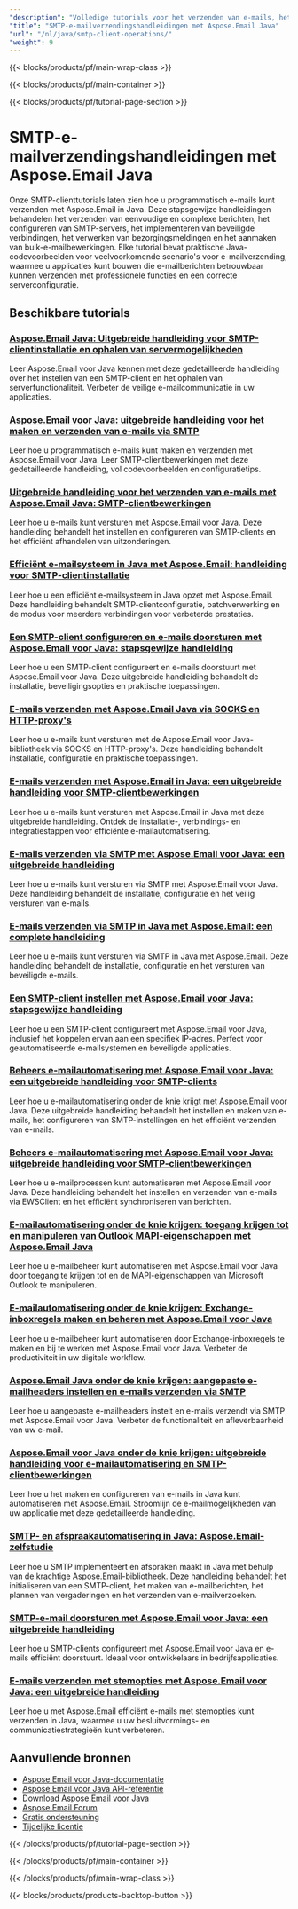 ```yaml
---
"description": "Volledige tutorials voor het verzenden van e-mails, het implementeren van geavanceerde e-mailbezorging en SMTP-configuratie met Aspose.Email voor Java."
"title": "SMTP-e-mailverzendingshandleidingen met Aspose.Email Java"
"url": "/nl/java/smtp-client-operations/"
"weight": 9
---
```


{{< blocks/products/pf/main-wrap-class >}}

{{< blocks/products/pf/main-container >}}

{{< blocks/products/pf/tutorial-page-section >}}
# SMTP-e-mailverzendingshandleidingen met Aspose.Email Java

Onze SMTP-clienttutorials laten zien hoe u programmatisch e-mails kunt verzenden met Aspose.Email in Java. Deze stapsgewijze handleidingen behandelen het verzenden van eenvoudige en complexe berichten, het configureren van SMTP-servers, het implementeren van beveiligde verbindingen, het verwerken van bezorgingsmeldingen en het aanmaken van bulk-e-mailbewerkingen. Elke tutorial bevat praktische Java-codevoorbeelden voor veelvoorkomende scenario's voor e-mailverzending, waarmee u applicaties kunt bouwen die e-mailberichten betrouwbaar kunnen verzenden met professionele functies en een correcte serverconfiguratie.

## Beschikbare tutorials

### [Aspose.Email Java: Uitgebreide handleiding voor SMTP-clientinstallatie en ophalen van servermogelijkheden](./aspose-email-java-smtp-setup-server-capabilities/)
Leer Aspose.Email voor Java kennen met deze gedetailleerde handleiding over het instellen van een SMTP-client en het ophalen van serverfunctionaliteit. Verbeter de veilige e-mailcommunicatie in uw applicaties.

### [Aspose.Email voor Java: uitgebreide handleiding voor het maken en verzenden van e-mails via SMTP](./aspose-email-java-create-send-emails/)
Leer hoe u programmatisch e-mails kunt maken en verzenden met Aspose.Email voor Java. Leer SMTP-clientbewerkingen met deze gedetailleerde handleiding, vol codevoorbeelden en configuratietips.

### [Uitgebreide handleiding voor het verzenden van e-mails met Aspose.Email Java: SMTP-clientbewerkingen](./send-emails-aspose-email-java-guide/)
Leer hoe u e-mails kunt versturen met Aspose.Email voor Java. Deze handleiding behandelt het instellen en configureren van SMTP-clients en het efficiënt afhandelen van uitzonderingen.

### [Efficiënt e-mailsysteem in Java met Aspose.Email: handleiding voor SMTP-clientinstallatie](./efficient-email-system-java-aspose-email-smtp-setup/)
Leer hoe u een efficiënt e-mailsysteem in Java opzet met Aspose.Email. Deze handleiding behandelt SMTP-clientconfiguratie, batchverwerking en de modus voor meerdere verbindingen voor verbeterde prestaties.

### [Een SMTP-client configureren en e-mails doorsturen met Aspose.Email voor Java: stapsgewijze handleiding](./smtp-client-email-forwarding-aspose-java/)
Leer hoe u een SMTP-client configureert en e-mails doorstuurt met Aspose.Email voor Java. Deze uitgebreide handleiding behandelt de installatie, beveiligingsopties en praktische toepassingen.

### [E-mails verzenden met Aspose.Email Java via SOCKS en HTTP-proxy's](./aspose-email-java-send-via-socks-http-proxies/)
Leer hoe u e-mails kunt versturen met de Aspose.Email voor Java-bibliotheek via SOCKS en HTTP-proxy's. Deze handleiding behandelt installatie, configuratie en praktische toepassingen.

### [E-mails verzenden met Aspose.Email in Java: een uitgebreide handleiding voor SMTP-clientbewerkingen](./send-emails-aspose-email-java-tutorial/)
Leer hoe u e-mails kunt versturen met Aspose.Email in Java met deze uitgebreide handleiding. Ontdek de installatie-, verbindings- en integratiestappen voor efficiënte e-mailautomatisering.

### [E-mails verzenden via SMTP met Aspose.Email voor Java: een uitgebreide handleiding](./send-emails-smtp-aspose-email-java-guide/)
Leer hoe u e-mails kunt versturen via SMTP met Aspose.Email voor Java. Deze handleiding behandelt de installatie, configuratie en het veilig versturen van e-mails.

### [E-mails verzenden via SMTP in Java met Aspose.Email: een complete handleiding](./send-emails-smtp-java-aspose-email-guide/)
Leer hoe u e-mails kunt versturen via SMTP in Java met Aspose.Email. Deze handleiding behandelt de installatie, configuratie en het versturen van beveiligde e-mails.

### [Een SMTP-client instellen met Aspose.Email voor Java: stapsgewijze handleiding](./aspose-email-java-smtp-client-setup/)
Leer hoe u een SMTP-client configureert met Aspose.Email voor Java, inclusief het koppelen ervan aan een specifiek IP-adres. Perfect voor geautomatiseerde e-mailsystemen en beveiligde applicaties.

### [Beheers e-mailautomatisering met Aspose.Email voor Java: een uitgebreide handleiding voor SMTP-clients](./aspose-email-java-tutorial/)
Leer hoe u e-mailautomatisering onder de knie krijgt met Aspose.Email voor Java. Deze uitgebreide handleiding behandelt het instellen en maken van e-mails, het configureren van SMTP-instellingen en het efficiënt verzenden van e-mails.

### [Beheers e-mailautomatisering met Aspose.Email voor Java: uitgebreide handleiding voor SMTP-clientbewerkingen](./aspose-email-java-automation-tutorial/)
Leer hoe u e-mailprocessen kunt automatiseren met Aspose.Email voor Java. Deze handleiding behandelt het instellen en verzenden van e-mails via EWSClient en het efficiënt synchroniseren van berichten.

### [E-mailautomatisering onder de knie krijgen: toegang krijgen tot en manipuleren van Outlook MAPI-eigenschappen met Aspose.Email Java](./aspose-email-java-access-mapi-properties/)
Leer hoe u e-mailbeheer kunt automatiseren met Aspose.Email voor Java door toegang te krijgen tot en de MAPI-eigenschappen van Microsoft Outlook te manipuleren.

### [E-mailautomatisering onder de knie krijgen: Exchange-inboxregels maken en beheren met Aspose.Email voor Java](./master-email-automation-aspose-email-java/)
Leer hoe u e-mailbeheer kunt automatiseren door Exchange-inboxregels te maken en bij te werken met Aspose.Email voor Java. Verbeter de productiviteit in uw digitale workflow.

### [Aspose.Email Java onder de knie krijgen: aangepaste e-mailheaders instellen en e-mails verzenden via SMTP](./aspose-email-java-custom-headers-smtp/)
Leer hoe u aangepaste e-mailheaders instelt en e-mails verzendt via SMTP met Aspose.Email voor Java. Verbeter de functionaliteit en afleverbaarheid van uw e-mail.

### [Aspose.Email voor Java onder de knie krijgen: uitgebreide handleiding voor e-mailautomatisering en SMTP-clientbewerkingen](./aspose-email-java-automation-guide/)
Leer hoe u het maken en configureren van e-mails in Java kunt automatiseren met Aspose.Email. Stroomlijn de e-mailmogelijkheden van uw applicatie met deze gedetailleerde handleiding.

### [SMTP- en afspraakautomatisering in Java: Aspose.Email-zelfstudie](./smtp-appointment-automation-aspose-email-java/)
Leer hoe u SMTP implementeert en afspraken maakt in Java met behulp van de krachtige Aspose.Email-bibliotheek. Deze handleiding behandelt het initialiseren van een SMTP-client, het maken van e-mailberichten, het plannen van vergaderingen en het verzenden van e-mailverzoeken.

### [SMTP-e-mail doorsturen met Aspose.Email voor Java: een uitgebreide handleiding](./smtp-email-forwarding-aspose-email-java/)
Leer hoe u SMTP-clients configureert met Aspose.Email voor Java en e-mails efficiënt doorstuurt. Ideaal voor ontwikkelaars in bedrijfsapplicaties.

### [E-mails verzenden met stemopties met Aspose.Email voor Java: een uitgebreide handleiding](./send-emails-voting-options-aspose-email-java/)
Leer hoe u met Aspose.Email efficiënt e-mails met stemopties kunt verzenden in Java, waarmee u uw besluitvormings- en communicatiestrategieën kunt verbeteren.

## Aanvullende bronnen

- [Aspose.Email voor Java-documentatie](https://docs.aspose.com/email/java/)
- [Aspose.Email voor Java API-referentie](https://reference.aspose.com/email/java/)
- [Download Aspose.Email voor Java](https://releases.aspose.com/email/java/)
- [Aspose.Email Forum](https://forum.aspose.com/c/email)
- [Gratis ondersteuning](https://forum.aspose.com/)
- [Tijdelijke licentie](https://purchase.aspose.com/temporary-license/)

{{< /blocks/products/pf/tutorial-page-section >}}

{{< /blocks/products/pf/main-container >}}

{{< /blocks/products/pf/main-wrap-class >}}

{{< blocks/products/products-backtop-button >}}